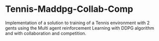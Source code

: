 # Tennis-Maddpg-Collab-Comp
Implementation of a solution to training of a Tennis environment with 2 gents using the Multi agent reinforcement Learning with DDPG algorithm and with collaboration and competition.

